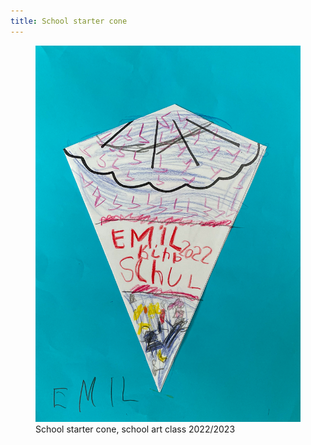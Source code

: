 ```yaml
---
title: School starter cone
---
```

<figure>
<img src="/img/emil-drawing/IMG_5913.jpg">
<figcaption>School starter cone, school art class 2022/2023</figcaption>
</figure>